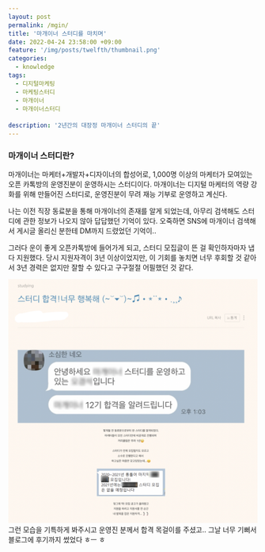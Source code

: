 ```yaml
---
layout: post
permalink: /mgin/
title: '마개이너 스터디를 마치며'
date: 2022-04-24 23:58:00 +09:00
feature: '/img/posts/twelfth/thumbnail.png'
categories:
  - knowledge
tags:
  - 디지털마케팅
  - 마케팅스터디
  - 마개이너
  - 마개이너스터디

description: '2년간의 대장정 마개이너 스터디의 끝'
---
```


### **마개이너 스터디란?**
마개이너는 마케터+개발자+디자이너의 합성어로, 1,000명 이상의 마케터가 모여있는 오픈 카톡방의 운영진분이 운영하시는 스터디이다. 마개이너는 디지털 마케터의 역량 강화를 위해 만들어진 스터디로, 운영진분이 무려 재능 기부로 운영하고 계신다.

나는 이전 직장 동료분을 통해 마개이너의 존재를 알게 되었는데, 아무리 검색해도 스터디에 관한 정보가 나오지 않아 답답했던 기억이 있다. 오죽하면 SNS에 마개이너 검색해서 게시글 올리신 분한테 DM까지 드렸었던 기억이..

그러다 운이 좋게 오픈카톡방에 들어가게 되고, 스터디 모집글이 뜬 걸 확인하자마자 냅다 지원했다. 당시 지원자격이 3년 이상이었지만, 이 기회를 놓치면 너무 후회할 것 같아서 3년 경력은 없지만 잘할 수 있다고 구구절절 어필했던 것 같다.

![sum](/img/posts/twelfth/blog.png)
그런 모습을 기특하게 봐주시고 운영진 분께서 합격 목걸이를 주셨고.. 그날 너무 기뻐서 블로그에 후기까지 썼었다 ㅎㅡ ㅎ
